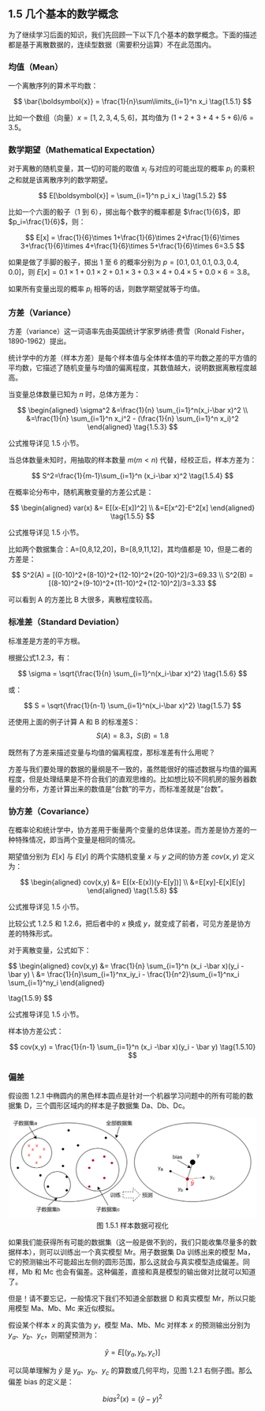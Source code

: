 
## 1.5 几个基本的数学概念

为了继续学习后面的知识，我们先回顾一下以下几个基本的数学概念。下面的描述都是基于离散数据的，连续型数据（需要积分运算）不在此范围内。

### 均值（Mean）

一个离散序列的算术平均数：

$$
\bar{\boldsymbol{x}} = \frac{1}{n}\sum\limits_{i=1}^n x_i \tag{1.5.1}
$$

比如一个数组（向量）$x=[1,2,3,4,5,6]$，其均值为 $(1+2+3+4+5+6)/6=3.5$。

### 数学期望（Mathematical Expectation）

对于离散的随机变量，其一切的可能的取值 $x_i$ 与对应的可能出现的概率 $p_i$ 的乘积之和就是该离散序列的数学期望。

$$
E[\boldsymbol{x}] = \sum_{i=1}^n p_i x_i \tag{1.5.2}
$$

比如一个六面的骰子（1 到 6），掷出每个数字的概率都是 $\frac{1}{6}$，即 $p_i=\frac{1}{6}$，则：

$$
E[x] = \frac{1}{6}\times 1+\frac{1}{6}\times 2+\frac{1}{6}\times 3+\frac{1}{6}\times 4+\frac{1}{6}\times 5+\frac{1}{6}\times 6=3.5
$$

如果是做了手脚的骰子，掷出 1 至 6 的概率分别为 $p=[0.1,0.1,0.1,0.3,0.4,0.0]$，则 $E[x]=0.1 \times 1+0.1 \times 2+0.1 \times 3+0.3 \times 4+0.4 \times 5+0.0 \times 6=3.8$。

如果所有变量出现的概率 $p_i$ 相等的话，则数学期望就等于均值。

### 方差（Variance）

方差（variance）这一词语率先由英国统计学家罗纳德·费雪（Ronald Fisher，1890-1962）提出。

统计学中的方差（样本方差）是每个样本值与全体样本值的平均数之差的平方值的平均数，它描述了随机变量与均值的偏离程度，其数值越大，说明数据离散程度越高。

当变量总体数量已知为 $n$ 时，总体方差为：

$$
\begin{aligned}
\sigma^2 &=\frac{1}{n} \sum_{i=1}^n(x_i-\bar x)^2 \\
&=\frac{1}{n} \sum_{i=1}^n x_i^2 - (\frac{1}{n} \sum_{i=1}^n x_i)^2
\end{aligned}
\tag{1.5.3}    
$$

公式推导详见 1.5 小节。

当总体数量未知时，用抽取的样本数量 $m (m < n)$ 代替，经校正后，样本方差为：

$$
S^2=\frac{1}{m-1}\sum_{i=1}^n (x_i-\bar x)^2 \tag{1.5.4}
$$

在概率论分布中，随机离散变量的方差公式是：

$$
\begin{aligned}
var(x) &= E[(x-E[x])^2]
\\
&=E[x^2]-E^2[x] 
\end{aligned}
\tag{1.5.5}
$$

公式推导详见 1.5 小节。

比如两个数据集合：A=[0,8,12,20]，B=[8,9,11,12]，其均值都是 10，但是二者的方差是：

$$
S^2(A) = [(0-10)^2+(8-10)^2+(12-10)^2+(20-10)^2]/3=69.33
\\
S^2(B) = [(8-10)^2+(9-10)^2+(11-10)^2+(12-10)^2]/3=3.33
$$

可以看到 A 的方差比 B 大很多，离散程度较高。

### 标准差（Standard Deviation）

标准差是方差的平方根。

根据公式1.2.3，有：

$$
\sigma = \sqrt{\frac{1}{n} \sum_{i=1}^n(x_i-\bar x)^2}
\tag{1.5.6}    
$$

或：

$$
S = \sqrt{\frac{1}{n-1} \sum_{i=1}^n(x_i-\bar x)^2}
\tag{1.5.7}    
$$

还使用上面的例子计算 A 和 B 的标准差S：
$$
S(A) = 8.3，S(B) = 1.8
$$

既然有了方差来描述变量与均值的偏离程度，那标准差有什么用呢？

方差与我们要处理的数据的量纲是不一致的，虽然能很好的描述数据与均值的偏离程度，但是处理结果是不符合我们的直观思维的。比如想比较不同机房的服务器数量的分布，方差计算出来的数值是“台数”的平方，而标准差就是“台数”。

### 协方差（Covariance）

在概率论和统计学中，协方差用于衡量两个变量的总体误差。而方差是协方差的一种特殊情况，即当两个变量是相同的情况。

期望值分别为 $E[x]$ 与 $E[y]$ 的两个实随机变量 $x$ 与 $y$ 之间的协方差 $cov(x,y)$ 定义为：

$$
\begin{aligned}
cov(x,y) &= E[(x-E(x))(y-E[y])]
\\
&=E[xy]-E[x]E[y]
\end{aligned}
\tag{1.5.8}
$$

公式推导详见 1.5 小节。

比较公式 1.2.5 和 1.2.6，把后者中的 $x$ 换成 $y$，就变成了前者，可见方差是协方差的特殊形式。

对于离散变量，公式如下：

$$
\begin{aligned}
cov(x,y) &= \frac{1}{n} \sum_{i=1}^n (x_i -\bar x)(y_i - \bar y)    \\
&= \frac{1}{n}\sum_{i=1}^nx_iy_i - \frac{1}{n^2}\sum_{i=1}^nx_i \sum_{i=1}^ny_i
\end{aligned}

\tag{1.5.9}
$$

公式推导详见 1.5 小节。

样本协方差公式：

$$
cov(x,y) = \frac{1}{n-1} \sum_{i=1}^n (x_i -\bar x)(y_i - \bar y)    
\tag{1.5.10}
$$


### 偏差

假设图 1.2.1 中椭圆内的黑色样本圆点是针对一个机器学习问题中的所有可能的数据集 D，三个圆形区域内的样本是子数据集 Da、Db、Dc。

<img src="./images/1-5-1.png" />
<center>图 1.5.1 样本数据可视化</center>

如果我们能获得所有可能的数据集（这一般是做不到的，我们只能收集尽量多的数据样本），则可以训练出一个真实模型 Mr。用子数据集 Da 训练出来的模型 Ma，它的预测输出不可能超出左侧的圆形范围，那么这就会与真实模型造成偏差。同样，Mb 和 Mc 也会有偏差。这种偏差，直接和真是模型的输出做对比就可以知道了。

但是！请不要忘记，一般情况下我们不知道全部数据 D 和真实模型 Mr，所以只能用模型 Ma、Mb、Mc 来近似模拟。

假设某个样本 $x$ 的真实值为 $y$，模型 Ma、Mb、Mc 对样本 $x$ 的预测输出分别为 $y_a、y_b、y_c$，则期望预测为：

$$
\hat{y} = E[(y_a,y_b,y_c)]
$$

可以简单理解为 $\hat{y}$ 是 $y_a、y_b、y_c$ 的算数或几何平均，见图 1.2.1 右侧子图。那么偏差 bias 的定义是：

$$
bias^2(x) = (\hat{y}-y)^2 \tag{1.5.11}
$$